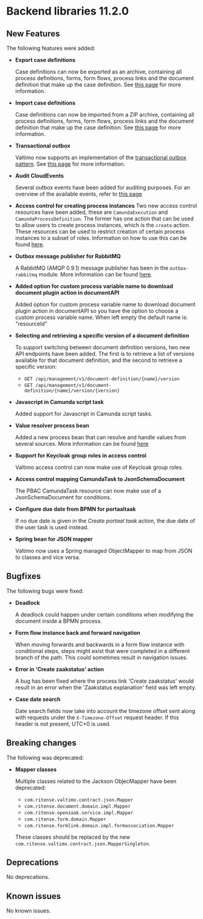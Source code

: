 # Backend libraries 11.2.0

## New Features

The following features were added:

* **Export case definitions**

  Case definitions can now be exported as an archive, containing all process definitions, forms, form flows,
  process links and the document definition that make up the case definition. See 
  [this page](/using-valtimo/case/exporting-case-definitions.md#export) for more information.

* **Import case definitions**

  Case definitions can now be imported from a ZIP archive, containing all process definitions, forms, form flows,
  process links and the document definition that make up the case definition. See
  [this page](/using-valtimo/case/exporting-case-definitions.md#import) for more information.

* **Transactional outbox**

  Valtimo now supports an implementation of
  the [transactional outbox pattern](https://microservices.io/patterns/data/transactional-outbox.html). See
  [this page](/getting-started/modules/core/outbox.md) for more information.

* **Audit CloudEvents**

  Several outbox events have been added for auditing purposes. For an overview of the available events, refer to
  [this page](/reference/modules/outbox.md)

* **Access control for creating process instances**
  Two new access control resources have been added, these are `CamundaExecution` and `CamundaProcessDefinition`. The
  former has one action that can be used to allow users to create process instances, which is the `create` action.
  These resources can be used to restrict creation of certain process instances to a subset of roles. Information on
  how to use this can be found [here](/using-valtimo/access-control/configuring-permissions.md#create-process-instance-permissions).

* **Outbox message publisher for RabbitMQ**

  A RabbitMQ (AMQP 0.9.1) message publisher has been in the `outbox-rabbitmq` module. More information can be found [here](/getting-started/modules/core/outbox-rabbitmq.md). 

* **Added option for custom process variable name to download document plugin action in documentAPI**

  Added option for custom process variable name to download document plugin action in documentAPI so you have the option to choose a custom process variable name.
  When left empty the default name is: "resourceId"

* **Selecting and retrieving a specific version of a document definition**
  
  To support switching between document definition versions, two new API endpoints have been added. The first is to
  retrieve a list of versions available for that document definition, and the second to retrieve a specific version:
  - ```GET /api/management/v1/document-definition/{name}/version```
  - ```GET /api/management/v1/document-definition/{name}/version/{version}```

* **Javascript in Camunda script task**
  
  Added support for Javascript in Camunda script tasks.

* **Value resolver process bean**

  Added a new process bean that can resolve and handle values from several sources. More information can be
  found [here](/reference/process-beans.md#valueresolverdelegateservice)

* **Support for Keycloak group roles in access control**

  Valtimo access control can now make use of Keycloak group roles.

* **Access control mapping CamundaTask to JsonSchemaDocument**

  The PBAC CamundaTask resource can now make use of a JsonSchemaDocument for conditions.

* **Configure due date from BPMN for portaaltaak**

  If no due date is given in the *Create portaal taak* action, the due date of the user task is used instead.

* **Spring bean for JSON mapper**

  Valtimo now uses a Spring managed ObjectMapper to map from JSON to classes and vice versa.

## Bugfixes

The following bugs were fixed:

* **Deadlock**

  A deadlock could happen under certain conditions when modifying the document inside a BPMN process.

* **Form flow instance back and forward navigation**

  When moving forwards and backwards in a form flow instance with conditional steps, steps might exist that were
  completed in a different branch of the path. This could sometimes result in navigation issues.

* **Error in 'Create zaakstatus' action**

  A bug has been fixed where the process link 'Create zaakstatus' would result in an error when the 'Zaakstatus
  explanation' field was left empty.

* **Case date search**

  Date search fields now take into account the timezone offset sent along with requests under the `X-Timezone-Offset`
  request header. If this header is not present, UTC+0 is used.

## Breaking changes

The following was deprecated:

* **Mapper classes**

  Multiple classes related to the Jackson ObjecMapper have been deprecated:
  - `com.ritense.valtimo.contract.json.Mapper`
  - `com.ritense.document.domain.impl.Mapper`
  - `com.ritense.openzaak.service.impl.Mapper`
  - `com.ritense.form.domain.Mapper`
  - `com.ritense.formlink.domain.impl.formassociation.Mapper`

  These classes should be replaced by the new `com.ritense.valtimo.contract.json.MapperSingleton`.

## Deprecations

No deprecations.

## Known issues

No known issues.
